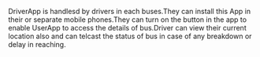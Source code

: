 DriverApp is handlesd by drivers in each buses.They can install this App in their or separate mobile phones.They can turn on the button in the app to enable UserApp to access the details of bus.Driver can view their current location also and can telcast the status of bus in case of any breakdown or delay in reaching.
